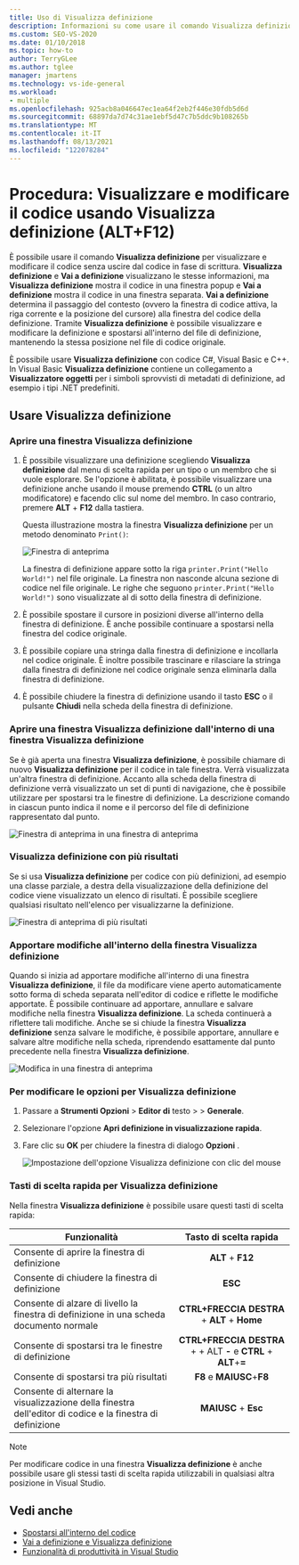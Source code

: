 ```yaml
---
title: Uso di Visualizza definizione
description: Informazioni su come usare il comando Visualizza definizione per visualizzare e modificare il codice senza dover cambiare contesto dal codice che si sta scrivendo.
ms.custom: SEO-VS-2020
ms.date: 01/10/2018
ms.topic: how-to
author: TerryGLee
ms.author: tglee
manager: jmartens
ms.technology: vs-ide-general
ms.workload:
- multiple
ms.openlocfilehash: 925acb8a046647ec1ea64f2eb2f446e30fdb5d6d
ms.sourcegitcommit: 68897da7d74c31ae1ebf5d47c7b5ddc9b108265b
ms.translationtype: MT
ms.contentlocale: it-IT
ms.lasthandoff: 08/13/2021
ms.locfileid: "122078284"
---
```

# <a name="how-to-view-and-edit-code-by-using-peek-definition-altf12"></a>Procedura: Visualizzare e modificare il codice usando Visualizza definizione (ALT+F12)

È possibile usare il comando **Visualizza definizione** per visualizzare e modificare il codice senza uscire dal codice in fase di scrittura. **Visualizza definizione** e **Vai a definizione** visualizzano le stesse informazioni, ma **Visualizza definizione** mostra il codice in una finestra popup e **Vai a definizione** mostra il codice in una finestra separata. **Vai a definizione** determina il passaggio del contesto (ovvero la finestra di codice attiva, la riga corrente e la posizione del cursore) alla finestra del codice della definizione. Tramite **Visualizza definizione** è possibile visualizzare e modificare la definizione e spostarsi all'interno del file di definizione, mantenendo la stessa posizione nel file di codice originale.

È possibile usare **Visualizza definizione** con codice C#, Visual Basic e C++. In Visual Basic **Visualizza definizione** contiene un collegamento a **Visualizzatore oggetti** per i simboli sprovvisti di metadati di definizione, ad esempio i tipi .NET predefiniti.

## <a name="use-peek-definition"></a>Usare Visualizza definizione

### <a name="open-a-peek-definition-window"></a>Aprire una finestra Visualizza definizione

1. È possibile visualizzare una definizione scegliendo **Visualizza definizione** dal menu di scelta rapida per un tipo o un membro che si vuole esplorare. Se l'opzione è abilitata, è possibile visualizzare una definizione anche usando il mouse premendo **CTRL** (o un altro modificatore) e facendo clic sul nome del membro. In caso contrario, premere **ALT** + **F12** dalla tastiera.

     Questa illustrazione mostra la finestra **Visualizza definizione** per un metodo denominato `Print()`:

     ![Finestra di anteprima](../ide/media/peekwindow.png)

     La finestra di definizione appare sotto la riga `printer.Print("Hello World!")` nel file originale. La finestra non nasconde alcuna sezione di codice nel file originale. Le righe che seguono `printer.Print("Hello World!")` sono visualizzate al di sotto della finestra di definizione.

1. È possibile spostare il cursore in posizioni diverse all'interno della finestra di definizione. È anche possibile continuare a spostarsi nella finestra del codice originale.

1. È possibile copiare una stringa dalla finestra di definizione e incollarla nel codice originale. È inoltre possibile trascinare e rilasciare la stringa dalla finestra di definizione nel codice originale senza eliminarla dalla finestra di definizione.

1. È possibile chiudere la finestra di definizione usando il tasto **ESC** o il pulsante **Chiudi** nella scheda della finestra di definizione.

### <a name="open-a-peek-definition-window-from-within-a-peek-definition-window"></a>Aprire una finestra Visualizza definizione dall'interno di una finestra Visualizza definizione

Se è già aperta una finestra **Visualizza definizione**, è possibile chiamare di nuovo **Visualizza definizione** per il codice in tale finestra. Verrà visualizzata un'altra finestra di definizione. Accanto alla scheda della finestra di definizione verrà visualizzato un set di punti di navigazione, che è possibile utilizzare per spostarsi tra le finestre di definizione. La descrizione comando in ciascun punto indica il nome e il percorso del file di definizione rappresentato dal punto.

   ![Finestra di anteprima in una finestra di anteprima](../ide/media/peekwithinpeek.png)

### <a name="peek-definition-with-multiple-results"></a>Visualizza definizione con più risultati

Se si usa **Visualizza definizione** per codice con più definizioni, ad esempio una classe parziale, a destra della visualizzazione della definizione del codice viene visualizzato un elenco di risultati. È possibile scegliere qualsiasi risultato nell'elenco per visualizzarne la definizione.

   ![Finestra di anteprima di più risultati](../ide/media/peekmultiple.png)

### <a name="edit-inside-the-peek-definition-window"></a>Apportare modifiche all'interno della finestra Visualizza definizione

Quando si inizia ad apportare modifiche all'interno di una finestra **Visualizza definizione**, il file da modificare viene aperto automaticamente sotto forma di scheda separata nell'editor di codice e riflette le modifiche apportate. È possibile continuare ad apportare, annullare e salvare modifiche nella finestra **Visualizza definizione**. La scheda continuerà a riflettere tali modifiche. Anche se si chiude la finestra **Visualizza definizione** senza salvare le modifiche, è possibile apportare, annullare e salvare altre modifiche nella scheda, riprendendo esattamente dal punto precedente nella finestra **Visualizza definizione**.

   ![Modifica in una finestra di anteprima](../ide/media/peekedit.png)

### <a name="to-change-options-for-peek-definition"></a>Per modificare le opzioni per Visualizza definizione

1. Passare a **Strumenti Opzioni**  >  **Editor di** testo  >    >  **Generale**.

1. Selezionare l'opzione **Apri definizione in visualizzazione rapida**.

1. Fare clic su **OK** per chiudere la finestra di dialogo **Opzioni** .

   ![Impostazione dell'opzione Visualizza definizione con clic del mouse](../ide/media/editor_options_peek_view.png)

### <a name="keyboard-shortcuts-for-peek-definition"></a>Tasti di scelta rapida per Visualizza definizione

Nella finestra **Visualizza definizione** è possibile usare questi tasti di scelta rapida:

|Funzionalità|Tasto di scelta rapida|
|-------------------|:-----------------------:|
|Consente di aprire la finestra di definizione|**ALT** + **F12**|
|Consente di chiudere la finestra di definizione|**ESC**|
|Consente di alzare di livello la finestra di definizione in una scheda documento normale|**CTRL+FRECCIA DESTRA** + **ALT** + **Home**|
|Consente di spostarsi tra le finestre di definizione|**CTRL+FRECCIA DESTRA** +  + ALT **-** e **CTRL** + **ALT**+**=**|
|Consente di spostarsi tra più risultati|**F8** e **MAIUSC**+**F8**|
|Consente di alternare la visualizzazione della finestra dell'editor di codice e la finestra di definizione|**MAIUSC** + **Esc**|

> [!NOTE]
> Per modificare codice in una finestra **Visualizza definizione** è anche possibile usare gli stessi tasti di scelta rapida utilizzabili in qualsiasi altra posizione in Visual Studio.

## <a name="see-also"></a>Vedi anche

- [Spostarsi all'interno del codice](../ide/navigating-code.md)
- [Vai a definizione e Visualizza definizione](../ide/go-to-and-peek-definition.md)
- [Funzionalità di produttività in Visual Studio](../ide/productivity-features.md)
